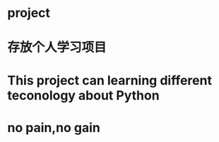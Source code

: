 # project
# 存放个人学习项目

# This project can learning different teconology about Python
# no pain,no gain
